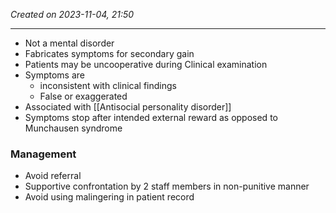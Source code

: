*Created on 2023-11-04, 21:50* 

---
- Not a mental disorder
- Fabricates symptoms for secondary gain 
- Patients may be uncooperative during Clinical examination 
- Symptoms are
	- inconsistent with clinical findings
	- False or exaggerated 
- Associated with [[Antisocial personality disorder]]
- Symptoms stop after intended external reward as opposed to Munchausen syndrome

### Management
- Avoid referral
- Supportive confrontation by 2 staff members in non-punitive manner 
- Avoid using malingering in patient record 